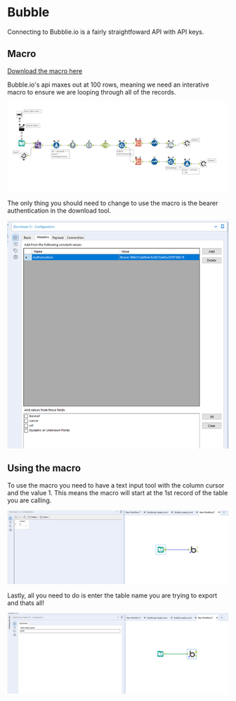 # Bubble

Connecting to Bubblie.io is a fairly straightfoward API with API keys. 

## Macro

[Download the macro here](./assets/bubble/Bubble_api_loader.yxmc.zip)


Bubble.io's api maxes out at 100 rows, meaning we need an interative macro to ensure we are looping through all of the records. 

![macro](./assets/bubble/macro.png)


The only thing you should need to change to use the macro is the bearer authentication in the download tool. 

![bearer](./assets/bubble/bearer.png)


## Using the macro

To use the macro you need to have a text input tool with the column cursor and the value 1. This means the macro will start at the 1st record of the table you are calling.

![cursor](./assets/bubble/cursor.png)

Lastly, all you need to do is enter the table name you are trying to export and thats all! 

![table](./assets/bubble/table.png)
